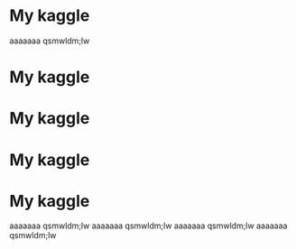 # My kaggle 
aaaaaaa
qsmwldm;lw
# My kaggle 
# My kaggle 
# My kaggle 
# My kaggle 
aaaaaaa
qsmwldm;lw
aaaaaaa
qsmwldm;lw
aaaaaaa
qsmwldm;lw
aaaaaaa
qsmwldm;lw
